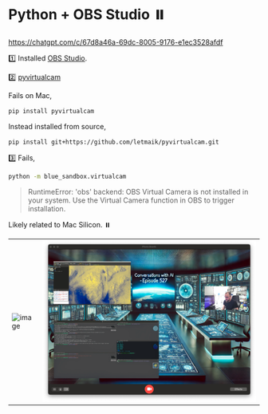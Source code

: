# Python + OBS Studio ⏸️

https://chatgpt.com/c/67d8a46a-69dc-8005-9176-e1ec3528afdf

1️⃣ Installed [OBS Studio](https://obsproject.com/).

2️⃣ [pyvirtualcam](https://github.com/letmaik/pyvirtualcam)

Fails on Mac,

```bash
pip install pyvirtualcam
```

Instead installed from source,

```bash
pip install git+https://github.com/letmaik/pyvirtualcam.git
```

3️⃣ Fails,

```bash
python -m blue_sandbox.virtualcam
```

> RuntimeError: 'obs' backend: OBS Virtual Camera is not installed in your system. Use the Virtual Camera function in OBS to trigger installation.

Likely related to Mac Silicon. ⏸️


| | |
|-|-|
| ![image](https://github.com/kamangir/assets/blob/main/blue-sandbox/OBS.png?raw=true) | ![image](https://github.com/kamangir/assets/blob/main/blue-sandbox/virtualcam.png?raw=true) |

